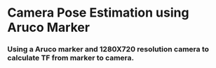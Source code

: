 # Camera Pose Estimation using Aruco Marker
### Using a Aruco marker and 1280X720 resolution camera to calculate TF from marker to camera.
